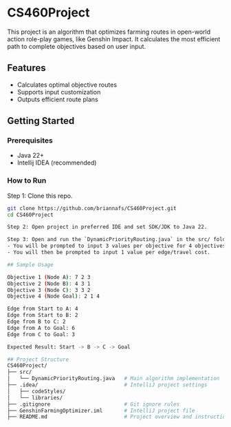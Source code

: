 # CS460Project
This project is an algorithm that optimizes farming routes in open-world action role-play games, like Genshin Impact.
It calculates the most efficient path to complete objectives based on user input.

## Features
- Calculates optimal objective routes
- Supports input customization
- Outputs efficient route plans

## Getting Started

### Prerequisites
- Java 22+
- Intellij IDEA (recommended)

### How to Run
Step 1: Clone this repo.
```bash
git clone https://github.com/briannafs/CS460Project.git
cd CS460Project

Step 2: Open project in preferred IDE and set SDK/JDK to Java 22. 

Step 3: Open and run the `DynamicPriorityRouting.java` in the src/ folder.
- You will be prompted to input 3 values per objective for 4 objectives.
- You will then be prompted to input 1 value per edge/travel cost. 

## Sample Usage

Objective 1 (Node A): 7 2 3
Objective 2 (Node B): 4 3 1
Objective 3 (Node C): 3 3 2
Objective 4 (Node Goal): 2 1 4

Edge from Start to A: 4
Edge from Start to B: 2
Edge from B to C: 2
Edge from A to Goal: 6
Edge from C to Goal: 3

Expected Result: Start -> B -> C -> Goal

## Project Structure
CS460Project/
├── src/
│   └── DynamicPriorityRouting.java   # Main algorithm implementation
├── .idea/                            # IntelliJ project settings
│   ├── codeStyles/
│   └── libraries/
├── .gitignore                        # Git ignore rules
├── GenshinFarmingOptimizer.iml       # IntelliJ project file
├── README.md                         # Project overview and instructions

